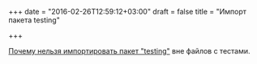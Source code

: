 +++
date = "2016-02-26T12:59:12+03:00"
draft = false
title = "Импорт пакета testing"

+++

<p><a href="http://www.gmarik.info/blog/2016/go-testing-package-side-effects/">Почему нельзя импортировать пакет &quot;testing&quot;</a> вне файлов с тестами.</p>

